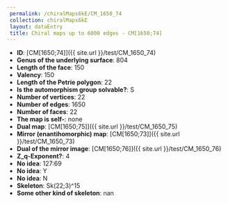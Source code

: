 ```yaml
--- 
 permalink: /chiralMaps6kE/CM_1650_74 
 collection: chiralMaps6kE
 layout: dataEntry
 title: Chiral maps up to 6000 edges - CM[1650;74]
---
```


- **ID**: [CM[1650;74]]({{ site.url }}/test/CM_1650_74)
- **Genus of the underlying surface**: 804
- **Length of the face**: 150
- **Valency**: 150
- **Length of the Petrie polygon**: 22
- **Is the automorphism group solvable?**: S
- **Number of vertices**: 22
- **Number of edges**: 1650
- **Number of faces**: 22
- **The map is self-**: none
- **Dual map**: [CM[1650;75]]({{ site.url }}/test/CM_1650_75)
- **Mirror (enantihomorphic) map**: [CM[1650;73]]({{ site.url }}/test/CM_1650_73)
- **Dual of the mirror image**: [CM[1650;76]]({{ site.url }}/test/CM_1650_76)
- **Z_q-Exponent?**: 4
- **No idea**:  127:69
- **No idea**: Y
- **No idea**: N
- **Skeleton**: Sk(22;3)^15
- **Some other kind of skeleton**: nan
